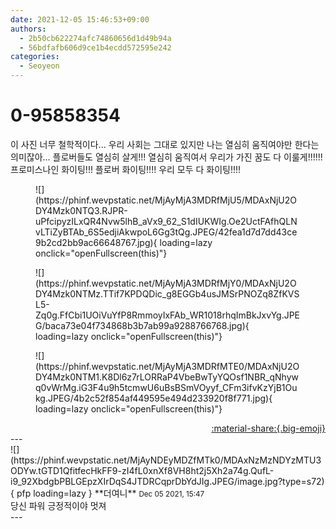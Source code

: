 ```yaml
---
date: 2021-12-05 15:46:53+09:00
authors:
  - 2b50cb622274afc74860656d1d49b94a
  - 56bdfafb606d9ce1b4ecdd572595e242
categories:
  - Seoyeon
---
```


# 0-95858354

<div class="post-container" markdown="1">
<div class="content-container md-sidebar__scrollwrap" markdown="1">

이 사진 너무 철학적이다... 우리 사회는 그대로 있지만 나는 열심히 움직여야만 한다는 의미잖아... 플로버들도 열심히 살게!!! 열심히 움직여서 우리가 가진 꿈도 다 이룰게!!!!!! 프로미스나인 화이팅!!! 플로버 화이팅!!!! 우리 모두 다 화이팅!!!!
<figure markdown="1">
![](https://phinf.wevpstatic.net/MjAyMjA3MDRfMjU5/MDAxNjU2ODY4Mzk0NTQ3.RJPR-uPfcipyzILxQR4Nvw5lhB_aVx9_62_S1dIUKWIg.Oe2UctFAfhQLNvLTiZyBTAb_6S5edjiAkwpoL6Gg3tQg.JPEG/42fea1d7d7dd43ce9b2cd2bb9ac66648767.jpg){ loading=lazy onclick="openFullscreen(this)"}
</figure>

<figure markdown="1">
![](https://phinf.wevpstatic.net/MjAyMjA3MDRfMjY0/MDAxNjU2ODY4Mzk0NTMz.TTif7KPDQDic_g8EGGb4usJMSrPNOZq8ZfKVSL5-Zq0g.FfCbi1UOiVuYfP8RmmoyIxFAb_WR1018rhqImBkJxvYg.JPEG/baca73e04f734868b3b7ab99a9288766768.jpg){ loading=lazy onclick="openFullscreen(this)"}
</figure>

<figure markdown="1">
![](https://phinf.wevpstatic.net/MjAyMjA3MDRfMTE0/MDAxNjU2ODY4Mzk0NTM1.K8Dl6z7rLORRaP4VbeBwTyYQOsf1NBR_qNhywq0vWrMg.iG3F4u9h5tcmwU6uBsBSmVOyyf_CFm3ifvKzYjB1Oukg.JPEG/4b2c52f854af449595e494d233920f8f771.jpg){ loading=lazy onclick="openFullscreen(this)"}
</figure>


</div>
</div>

<div style="text-align: right;" markdown="1">
<a href="https://weverse.io/fromis9/fanpost/0-95858354" style="text-align: right;">:material-share:{.big-emoji}</a>
</div>
---

<div class="comments-container md-sidebar__scrollwrap" markdown="1">
<div class="comment" markdown="1">
<div class='id-container' markdown="1">
![](https://phinf.wevpstatic.net/MjAyNDEyMDZfMTk0/MDAxNzMzNDYzMTU3ODYw.tGTD1QfitfecHkFF9-zI4fL0xnXf8VH8ht2j5Xh2a74g.QufL-i9_92XbdgbPBLGEpzXIrDqS4JTDRCqprDbYdJIg.JPEG/image.jpg?type=s72){ pfp loading=lazy }
**<span class="artist">더여니</span>** <small>Dec 05 2021, 15:47</small><br>
</div>
<div class='comment-body' markdown="1">
당신 파워 긍정적이야 멋져
</div>
</div>
</div>
---
